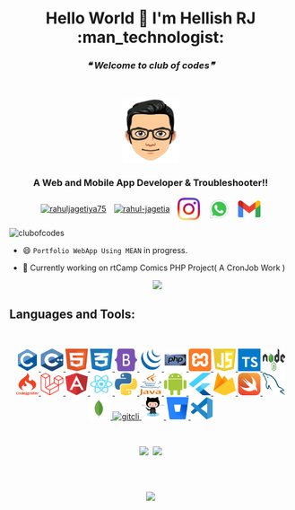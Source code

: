 <h1 align="center">Hello World 👋 I'm Hellish RJ :man_technologist:</h1>
<h3 align="center"><i>❝ Welcome to club of codes❞</i></h3></br>
<p id="dev-logo" align="center"><img src="img/bitmoji.png" width="100"></p>
<h3 align="center">A Web and Mobile App Developer & Troubleshooter!!</h3>

<!-- <h4 align="left">Connect with me:</h4> -->
<p align="center">
<a href="https://twitter.com/rahuljagetiya75" target="blank"><img align="center" src="https://img.icons8.com/fluent/96/000000/twitter.png" alt="rahuljagetiya75" width="40" /></a>&emsp;<a href="https://linkedin.com/in/rahul-jagetia" target="blank"><img align="center" src="https://img.icons8.com/fluent/96/000000/linkedin-2.png" alt="rahul-jagetia" width="40" /></a>&emsp;<a href="https://instagram.com/rahuljagetiya_rj" target="blank"><img align="center" src="img/Instagram_5296765.svg" alt="rahuljagetiya_rj" width="40" /></a>&emsp;<a href="https://wa.me/+917990175306" target="blank"><img align="center" src="img/wp.svg" alt="rjwp" width="40" /></a>&emsp;<a href="mailto:rjagetiya780@rku.ac.in" target="_blank"><img align="center" src="img/gmail.svg" alt="rjagetiya780@rku.ac.in" width="40" /></a></p>

<p align="left"> <img src="https://komarev.com/ghpvc/?username=clubofcodes&label=PROFILE+VIEWS&color=red&style=plastic" alt="clubofcodes" /> </p>

- 😄 `Portfolio WebApp Using MEAN` in progress.
- 🔭 Currently working on rtCamp Comics PHP Project( A CronJob Work )

  <p align="center"><img height="240em" src="https://github-readme-streak-stats.herokuapp.com/?user=clubofcodes&theme=dark&hide_border=true&background=FFFFFF00&stroke=DD2727&border=DD2727&ring=DD2727&fire=FEE20A&currStreakNum=DD2727&currStreakLabel=00A62E&sideLabels=1976D2CC"></p>
## Languages and Tools:
  </br>
  <p align="center">  <a href="https://www.cprogramming.com/" target="_blank"> <img src="https://raw.githubusercontent.com/devicons/devicon/master/icons/c/c-original.svg" alt="c" width="40" height="40"/> </a>  <a href="https://www.w3schools.com/cpp/" target="_blank"> <img src="img/cpp.svg" alt="cplusplus" width="40" height="40"/> </a>  <a href="https://www.w3.org/html/" target="_blank"> <img src="img/html.svg" alt="html5" width="40" height="40"/> </a>  <a href="https://www.w3schools.com/css/" target="_blank"> <img src="img/css.svg" alt="css3" width="40" height="40"/> </a>  <a href="https://getbootstrap.com" target="_blank"> <img src="img/bootstrap.svg" alt="bootstrap" width="40" height="40"/> </a>  <a href="https://jquery.com/" target="_blank"> <img src="img/jQuery.svg" alt="jquery" width="40" height="40"/> </a> <a href="https://www.php.net" target="_blank"> <img src="https://raw.githubusercontent.com/devicons/devicon/master/icons/php/php-original.svg" alt="php" width="40" height="40"/> </a>  <a href="https://www.apachefriends.org/" target="_blank"> <img src="img/xampp.svg" alt="xampp" width="40" height="40"/> </a>  <a href="https://developer.mozilla.org/en-US/docs/Web/JavaScript" target="_blank"> <img src="img/javascript.svg" alt="javascript" width="40" height="40"/> </a>  <a href="https://www.typescriptlang.org/" target="_blank"> <img src="img/ts.svg" alt="typescript" width="40" height="40"/> </a>  <a href="https://nodejs.org/" target="_blank"> <img src="img/njs.svg" alt="nodejs" width="40" height="40"/> </a>  <a href="https://codeigniter.com/" target="_blank"> <img src="img/ci.svg" alt="codignitor" width="40" height="40"/> </a>  <a href="https://laravel.com/" target="_blank"> <img src="img/laravel.svg" alt="laravel" width="40" height="40"/> </a>  <a href="https://angular.io/" target="_blank"> <img src="img/ng.svg" alt="angular" width="40" height="40"/> </a>  <a href="https://reactjs.org/" target="_blank"> <img src="img/react.svg" alt="reactjs" width="40" height="40"/> </a>  <a href="https://www.python.org/" target="_blank"> <img src="img/py.svg" alt="python" width="40" height="40"/> </a>  <a href="https://www.java.com" target="_blank"> <img src="img/java.svg" alt="java" width="40" height="40"/> </a>  <a href="https://developer.android.com" target="_blank"> <img src="img/android.svg" alt="android" width="40" height="40"/> </a>  <a href="https://flutter.dev/" target="_blank"> <img src="img/flutter.svg" alt="flutter" width="40" height="40"/> </a>  <a href="https://firebase.google.com/" target="_blank"> <img src="img/firebase.svg" alt="firebase" width="40" height="40"/> </a>  <a href="https://swift.org/" target="_blank"> <img src="img/swift.svg" alt="iosSwift" width="40" height="40"/> </a>  <a href="https://www.mysql.com/" target="_blank"> <img src="img/mysql.svg" alt="mysql" width="40" height="40"/> </a> 
  <a href="https://www.mongodb.com/" target="_blank"> <img src="img/mdb.svg" alt="mongodb" width="40" height="40"/> </a>   <a href="https://git-scm.com/" target="_blank"> <img src="https://www.vectorlogo.zone/logos/git-scm/git-scm-icon.svg" alt="gitcli" width="40" height="40"/> </a>   <a href="https://github.com/" target="_blank"> <img src="img/github.svg" alt="github" width="40" height="40"/> </a>  <a href="https://bitbucket.org/" target="_blank"> <img src="img/bitb.svg" alt="bitbucket" width="40" height="40"/> </a>   <a href="https://code.visualstudio.com/" target="_blank"> <img src="img/vscode.svg" alt="vscode" width="40" height="40"/> </a>  </p>

</br>

<p align="center"><img height="130em" src="https://github-readme-stats.vercel.app/api?username=clubofcodes&show_icons=true&hide=issues&count_private=true&bg_color=0,6200ea,1976d2,00e5ff&title_color=fff&text_color=FFFF00&icon_color=FF0000&border_color=000&border_radius=10" />&nbsp;  <img height="130em" src="https://github-readme-stats.vercel.app/api/top-langs/?username=clubofcodes&layout=compact&langs_count=6&bg_color=0,00e5ff,1976d2,6200ea&title_color=fff&text_color=FFFF00&icon_color=FF0000&border_color=000&border_radius=10" /></p><br>

</br>

<p align="center"><img src="https://activity-graph.herokuapp.com/graph?username=clubofcodes&theme=react-dark&hide_border=true&area=true" /></p>
<!--
- 🤔 I’m looking for help with 
- 💬 Ask me about ...
- 📫 How to reach me: ...
- 😄 Pronouns: ...
- ⚡ Fun fact: ...
-->
